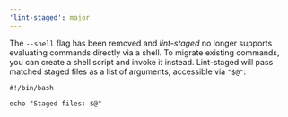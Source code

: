 ```yaml
---
'lint-staged': major
---
```


The `--shell` flag has been removed and _lint-staged_ no longer supports evaluating commands directly via a shell. To migrate existing commands, you can create a shell script and invoke it instead. Lint-staged will pass matched staged files as a list of arguments, accessible via `"$@"`:

```shell
#!/bin/bash

echo "Staged files: $@"
```
